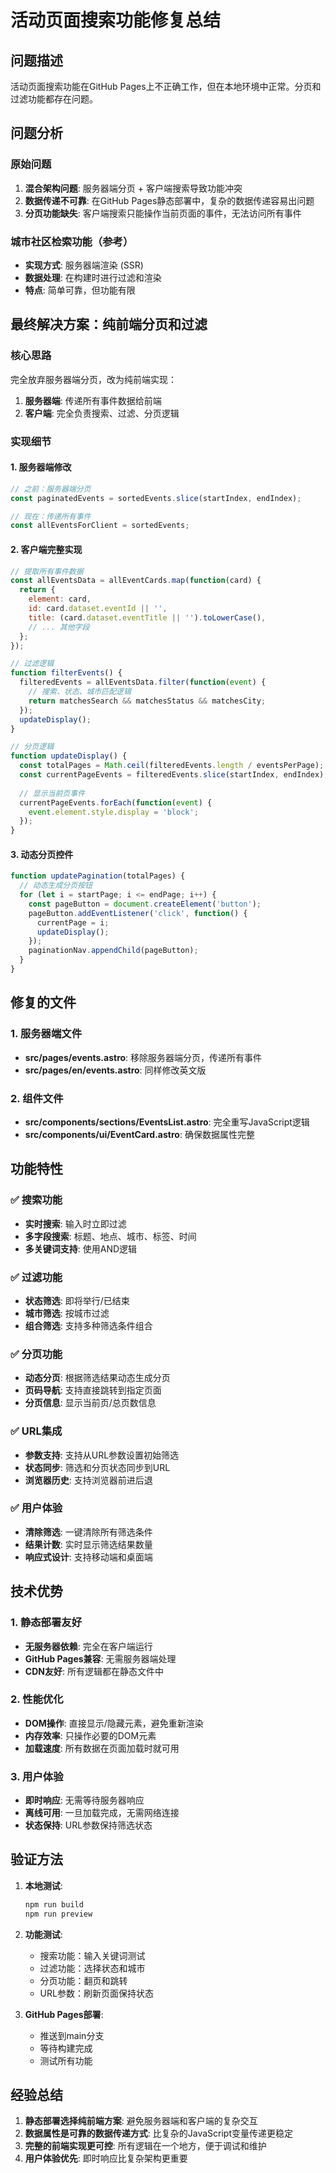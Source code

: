 # 活动页面搜索功能修复总结

## 问题描述

活动页面搜索功能在GitHub Pages上不正确工作，但在本地环境中正常。分页和过滤功能都存在问题。

## 问题分析

### 原始问题
1. **混合架构问题**: 服务器端分页 + 客户端搜索导致功能冲突
2. **数据传递不可靠**: 在GitHub Pages静态部署中，复杂的数据传递容易出问题
3. **分页功能缺失**: 客户端搜索只能操作当前页面的事件，无法访问所有事件

### 城市社区检索功能（参考）
- **实现方式**: 服务器端渲染 (SSR)
- **数据处理**: 在构建时进行过滤和渲染
- **特点**: 简单可靠，但功能有限

## 最终解决方案：纯前端分页和过滤

### 核心思路
完全放弃服务器端分页，改为纯前端实现：
1. **服务器端**: 传递所有事件数据给前端
2. **客户端**: 完全负责搜索、过滤、分页逻辑

### 实现细节

#### 1. 服务器端修改
```javascript
// 之前：服务器端分页
const paginatedEvents = sortedEvents.slice(startIndex, endIndex);

// 现在：传递所有事件
const allEventsForClient = sortedEvents;
```

#### 2. 客户端完整实现
```javascript
// 提取所有事件数据
const allEventsData = allEventCards.map(function(card) {
  return {
    element: card,
    id: card.dataset.eventId || '',
    title: (card.dataset.eventTitle || '').toLowerCase(),
    // ... 其他字段
  };
});

// 过滤逻辑
function filterEvents() {
  filteredEvents = allEventsData.filter(function(event) {
    // 搜索、状态、城市匹配逻辑
    return matchesSearch && matchesStatus && matchesCity;
  });
  updateDisplay();
}

// 分页逻辑
function updateDisplay() {
  const totalPages = Math.ceil(filteredEvents.length / eventsPerPage);
  const currentPageEvents = filteredEvents.slice(startIndex, endIndex);
  
  // 显示当前页事件
  currentPageEvents.forEach(function(event) {
    event.element.style.display = 'block';
  });
}
```

#### 3. 动态分页控件
```javascript
function updatePagination(totalPages) {
  // 动态生成分页按钮
  for (let i = startPage; i <= endPage; i++) {
    const pageButton = document.createElement('button');
    pageButton.addEventListener('click', function() {
      currentPage = i;
      updateDisplay();
    });
    paginationNav.appendChild(pageButton);
  }
}
```

## 修复的文件

### 1. 服务器端文件
- **src/pages/events.astro**: 移除服务器端分页，传递所有事件
- **src/pages/en/events.astro**: 同样修改英文版

### 2. 组件文件
- **src/components/sections/EventsList.astro**: 完全重写JavaScript逻辑
- **src/components/ui/EventCard.astro**: 确保数据属性完整

## 功能特性

### ✅ 搜索功能
- **实时搜索**: 输入时立即过滤
- **多字段搜索**: 标题、地点、城市、标签、时间
- **多关键词支持**: 使用AND逻辑

### ✅ 过滤功能
- **状态筛选**: 即将举行/已结束
- **城市筛选**: 按城市过滤
- **组合筛选**: 支持多种筛选条件组合

### ✅ 分页功能
- **动态分页**: 根据筛选结果动态生成分页
- **页码导航**: 支持直接跳转到指定页面
- **分页信息**: 显示当前页/总页数信息

### ✅ URL集成
- **参数支持**: 支持从URL参数设置初始筛选
- **状态同步**: 筛选和分页状态同步到URL
- **浏览器历史**: 支持浏览器前进后退

### ✅ 用户体验
- **清除筛选**: 一键清除所有筛选条件
- **结果计数**: 实时显示筛选结果数量
- **响应式设计**: 支持移动端和桌面端

## 技术优势

### 1. 静态部署友好
- **无服务器依赖**: 完全在客户端运行
- **GitHub Pages兼容**: 无需服务器端处理
- **CDN友好**: 所有逻辑都在静态文件中

### 2. 性能优化
- **DOM操作**: 直接显示/隐藏元素，避免重新渲染
- **内存效率**: 只操作必要的DOM元素
- **加载速度**: 所有数据在页面加载时就可用

### 3. 用户体验
- **即时响应**: 无需等待服务器响应
- **离线可用**: 一旦加载完成，无需网络连接
- **状态保持**: URL参数保持筛选状态

## 验证方法

1. **本地测试**:
   ```bash
   npm run build
   npm run preview
   ```

2. **功能测试**:
   - 搜索功能：输入关键词测试
   - 过滤功能：选择状态和城市
   - 分页功能：翻页和跳转
   - URL参数：刷新页面保持状态

3. **GitHub Pages部署**:
   - 推送到main分支
   - 等待构建完成
   - 测试所有功能

## 经验总结

1. **静态部署选择纯前端方案**: 避免服务器端和客户端的复杂交互
2. **数据属性是可靠的数据传递方式**: 比复杂的JavaScript变量传递更稳定
3. **完整的前端实现更可控**: 所有逻辑在一个地方，便于调试和维护
4. **用户体验优先**: 即时响应比复杂架构更重要